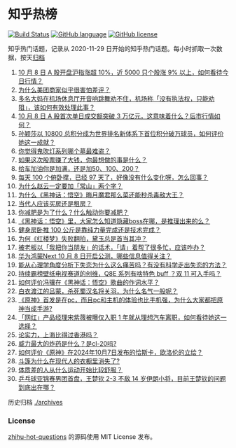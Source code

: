 # 知乎热榜
[![Build Status](https://github.com/ToWeLong/zhihu-hot-questions/workflows/CI/badge.svg)](https://github.com/ToWeLong/zhihu-hot-questions/actions)
[![GitHub language](https://img.shields.io/badge/language-golang-orange.svg)](https://golang.org/)
[![GitHub license](https://img.shields.io/github/license/ToWeLong/zhihu-hot-questions)](https://github.com/ToWeLong/zhihu-hot-questions/blob/main/LICENSE)

知乎热门话题，记录从 2020-11-29 日开始的知乎热门话题。每小时抓取一次数据，按天[归档](./archives)

<!-- BEGIN -->

1. [10 月 8 日 A 股开盘沪指涨超 10%，近 5000 只个股涨 9% 以上，如何看待今日行情？](https://www.zhihu.com/question/777604102)
1. [为什么美团商家似乎很害怕差评？](https://www.zhihu.com/question/750321400)
1. [多名大妈在机场休息厅开音响跳舞劝不住，机场称「没有执法权，只能劝阻」，该如何有效处理此事？](https://www.zhihu.com/question/748727234)
1. [10 月 8 日 A 股首次单日成交额突破 3 万亿元，这意味着什么？后市行情如何？](https://www.zhihu.com/question/777819709)
1. [孙颖莎以 10800 总积分成为世界排名新体系下首位积分破万球员，如何评价她这一成就？](https://www.zhihu.com/question/767686124)
1. [你觉得鬼吹灯系列哪个墓最难盗？](https://www.zhihu.com/question/356388021)
1. [如果这次股票赚了大钱，你最想做的事是什么？](https://www.zhihu.com/question/747949093)
1. [给车加油你是加满，还是加50、100、200？](https://www.zhihu.com/question/760558475)
1. [每天 100 个俯卧撑，已经 97 天了，好像没有什么变化呀，怎么回事？](https://www.zhihu.com/question/665855919)
1. [为什么赵云一定要加「常山」两个字？](https://www.zhihu.com/question/352465372)
1. [为什么《黑神话：悟空》晦月魔君那么菜还能秒杀毒敌大王？](https://www.zhihu.com/question/666627336)
1. [当代人应该买房还是租房？](https://www.zhihu.com/question/772831103)
1. [你减肥是为了什么？什么触动你要减肥？](https://www.zhihu.com/question/668196870)
1. [《黑神话：悟空》里，大家怎么知道隐藏boss在哪，是推理出来的么？](https://www.zhihu.com/question/666406497)
1. [健身房卧推 100 公斤是靠纯力量完成还是技术完成？](https://www.zhihu.com/question/668066658)
1. [为何《红楼梦》失败翻拍，黛玉总是首当其冲？](https://www.zhihu.com/question/666283952)
1. [被老板以「我把你当朋友」的话术，「请」着帮了很多忙，应该咋办？](https://www.zhihu.com/question/712573207)
1. [华为鸿蒙Next 10 月 8 日开启公测，哪些信息值得关注？](https://www.zhihu.com/question/668077485)
1. [能从心理学角度分析下失恋为什么这么痛苦吗？有没有科学走出失恋的方法？](https://www.zhihu.com/question/671400743)
1. [持续霸榜壁纸电视赛道的创维，Q8E 系列有啥特色 buff ？双 11 可入手吗？](https://www.zhihu.com/question/777420321)
1. [如何评价冯骥在《黑神话：悟空》歌曲的作词水平？](https://www.zhihu.com/question/665182001)
1. [白衣渡江的吕蒙，杀死蜀汉名将关羽，为什么名气一般呢？](https://www.zhihu.com/question/594134251)
1. [《原神》首发是在pc，而且pc和主机的体验也比手机强，为什么大家都把原神当成手游?](https://www.zhihu.com/question/654480903)
1. [「网红」产品经理宋紫薇被曝仅入职 1 年就从理想汽车离职，如何看待她这一选择？](https://www.zhihu.com/question/759990294)
1. [论实力，上海比得过香港吗？](https://www.zhihu.com/question/616415317)
1. [威力最大的炸药是什么？是cl-20吗?](https://www.zhihu.com/question/647476732)
1. [如何评价《原神》在2024年10月7日发布的恰斯卡，欧洛伦的立绘？](https://www.zhihu.com/question/772362008)
1. [斗篷为什么在现代人的衣橱里消失了?](https://www.zhihu.com/question/664003146)
1. [体质差的人从什么运动开始比较舒服？](https://www.zhihu.com/question/688557755)
1. [乒乓球亚锦赛男团首盘，王楚钦 2-3 不敌 14 岁伊朗小将，目前王楚钦的问题到底出在哪？](https://www.zhihu.com/question/779400065)

<!-- END -->

历史归档 [./archives](./archives)


### License
[zhihu-hot-questions](https://github.com/towelong/zhihu-hot-questions) 的源码使用 MIT License 发布。